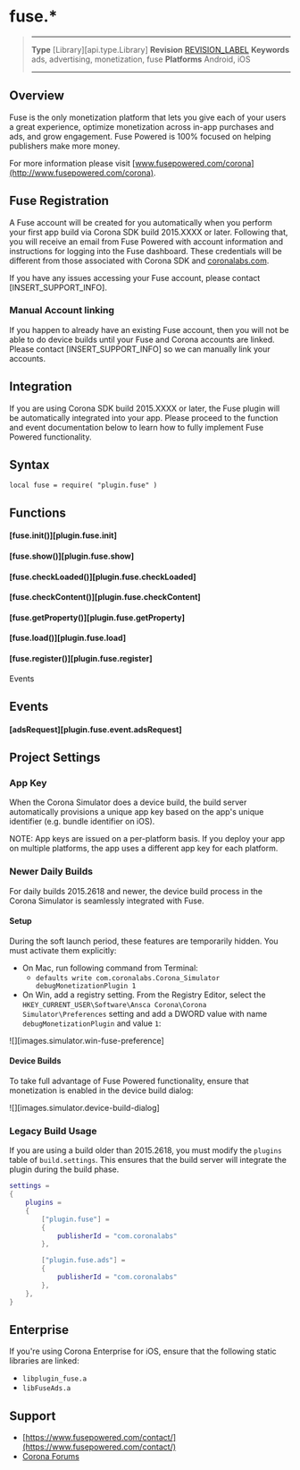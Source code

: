 # fuse.*

> --------------------- ------------------------------------------------------------------------------------------
> __Type__              [Library][api.type.Library]
> __Revision__          [REVISION_LABEL](REVISION_URL)
> __Keywords__          ads, advertising, monetization, fuse
> __Platforms__			Android, iOS
> --------------------- ------------------------------------------------------------------------------------------

## Overview

Fuse is the only monetization platform that lets you give each of your users a great experience, optimize monetization across <nobr>in-app</nobr> purchases and ads, and grow engagement. Fuse&nbsp;Powered is 100% focused on helping publishers make more money.

For more information please visit [www.fusepowered.com/corona](http://www.fusepowered.com/corona).


## Fuse Registration

A Fuse account will be created for you automatically when you perform your first app build via Corona&nbsp;SDK build 2015.XXXX or later. Following that, you will receive an email from Fuse&nbsp;Powered with account information and instructions for logging into the Fuse dashboard. These credentials will be different from those associated with Corona&nbsp;SDK and [coronalabs.com](http://www.coronalabs.com).

If you have any issues accessing your Fuse account, please contact [INSERT_SUPPORT_INFO].

### Manual Account linking

If you happen to already have an existing Fuse account, then you will not be able to do device builds until your Fuse and Corona accounts are linked. Please contact [INSERT_SUPPORT_INFO] so we can manually link your accounts.


## Integration

If you are using Corona SDK build 2015.XXXX or later, the Fuse plugin will be automatically integrated into your app. Please proceed to the function and event documentation below to learn how to fully implement Fuse Powered functionality.


## Syntax

	local fuse = require( "plugin.fuse" )

	
## Functions

#### [fuse.init()][plugin.fuse.init]

#### [fuse.show()][plugin.fuse.show]

#### [fuse.checkLoaded()][plugin.fuse.checkLoaded]

#### [fuse.checkContent()][plugin.fuse.checkContent]

#### [fuse.getProperty()][plugin.fuse.getProperty]

#### [fuse.load()][plugin.fuse.load]

#### [fuse.register()][plugin.fuse.register]


<div class="h2-override">

Events

## Events

</div>

#### [adsRequest][plugin.fuse.event.adsRequest]



## Project Settings

### App Key

When the Corona Simulator does a device build, the build server automatically provisions a unique app key based on the app's unique identifier (e.g. bundle identifier on iOS). 

NOTE: App keys are issued on a per-platform basis. If you deploy your app on multiple platforms, the app uses a different app key for each platform.


### Newer Daily Builds

For daily builds 2015.2618 and newer, the device build process in the Corona Simulator is seamlessly integrated with Fuse.

#### Setup

During the soft launch period, these features are temporarily hidden. You must activate them explicitly:

* On Mac, run following command from Terminal:
	+ `defaults write com.coronalabs.Corona_Simulator debugMonetizationPlugin 1`
* On Win, add a registry setting. From the Registry Editor, select the `HKEY_CURRENT_USER\Software\Ansca Corona\Corona Simulator\Preferences` setting and add a DWORD value with name `debugMonetizationPlugin` and value `1`:

![][images.simulator.win-fuse-preference]


#### Device Builds

To take full advantage of Fuse Powered functionality, ensure that monetization is enabled in the device build dialog:

![][images.simulator.device-build-dialog]


### Legacy Build Usage

If you are using a build older than 2015.2618, you must modify the `plugins` table of `build.settings`. This ensures that the build server will integrate the plugin during the build phase. 

``````lua
settings =
{
	plugins =
	{
		["plugin.fuse"] =
		{
			publisherId = "com.coronalabs"
		},

		["plugin.fuse.ads"] =
		{
			publisherId = "com.coronalabs"
		},
	},		
}
``````


## Enterprise

If you're using Corona Enterprise for iOS, ensure that the following static libraries are linked:

* `libplugin_fuse.a`
* `libFuseAds.a`

<!---

If using Corona Enterprise for Android, ...

-->


## Support

* [https://www.fusepowered.com/contact/](https://www.fusepowered.com/contact/)
* [Corona Forums](http://forums.coronalabs.com/forum/646-fusepowered/)
